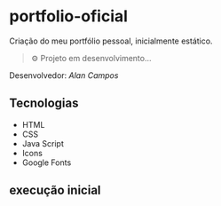 # portfolio-oficial

Criação do meu portfólio pessoal,
inicialmente estático.


> ⚙ Projeto em desenvolvimento...

Desenvolvedor:  *Alan Campos*
## Tecnologias 

* HTML
* CSS
* Java Script
* Icons
* Google Fonts

## execução inicial